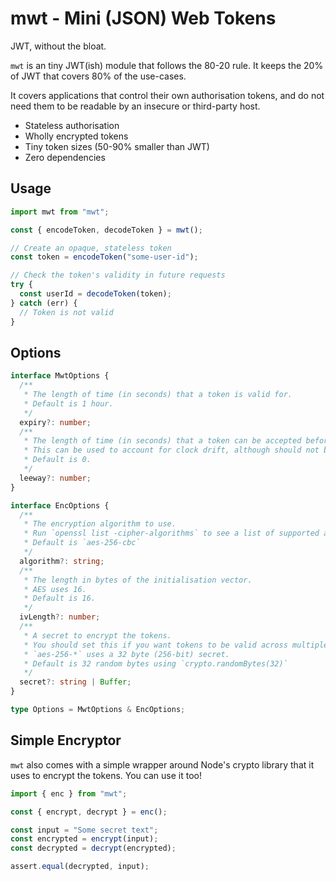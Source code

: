 # mwt - Mini (JSON) Web Tokens

JWT, without the bloat.

`mwt` is an tiny JWT(ish) module that follows the 80-20 rule. It keeps the 20% of JWT that covers 80% of the use-cases.

It covers applications that control their own authorisation tokens, and do not need them to be readable by an insecure or third-party host.

- Stateless authorisation
- Wholly encrypted tokens
- Tiny token sizes (50-90% smaller than JWT)
- Zero dependencies

## Usage

```ts
import mwt from "mwt";

const { encodeToken, decodeToken } = mwt();

// Create an opaque, stateless token
const token = encodeToken("some-user-id");

// Check the token's validity in future requests
try {
  const userId = decodeToken(token);
} catch (err) {
  // Token is not valid
}
```

## Options

```ts
interface MwtOptions {
  /**
   * The length of time (in seconds) that a token is valid for.
   * Default is 1 hour.
   */
  expiry?: number;
  /**
   * The length of time (in seconds) that a token can be accepted before or after it is valid.
   * This can be used to account for clock drift, although should not be needed unless you have multiple servers.
   * Default is 0.
   */
  leeway?: number;
}

interface EncOptions {
  /**
   * The encryption algorithm to use.
   * Run `openssl list -cipher-algorithms` to see a list of supported algorithms.
   * Default is `aes-256-cbc`
   */
  algorithm?: string;
  /**
   * The length in bytes of the initialisation vector.
   * AES uses 16.
   * Default is 16.
   */
  ivLength?: number;
  /**
   * A secret to encrypt the tokens.
   * You should set this if you want tokens to be valid across multiple servers, or through server restarts.
   * `aes-256-*` uses a 32 byte (256-bit) secret.
   * Default is 32 random bytes using `crypto.randomBytes(32)`
   */
  secret?: string | Buffer;
}

type Options = MwtOptions & EncOptions;
```

## Simple Encryptor

`mwt` also comes with a simple wrapper around Node's crypto library that it uses to encrypt the tokens. You can use it too!

```ts
import { enc } from "mwt";

const { encrypt, decrypt } = enc();

const input = "Some secret text";
const encrypted = encrypt(input);
const decrypted = decrypt(encrypted);

assert.equal(decrypted, input);
```
